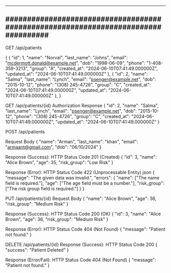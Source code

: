 
----------------------------------------------------------------------------------------------------
##################################################################################
---------------------------------------------------------------------------------------------------------

GET /api/patients

{
    {
        "id": 1,
        "name": "Norval",
        "last_name": "Johns",
        "email": "mcdermott.donald@example.net",
        "dob": "1998-06-09",
        "phone": "1-408-359-3213",
        "group": "A",
        "created_at": "2024-06-10T07:41:49.000000Z",
        "updated_at": "2024-06-10T07:41:49.000000Z"
    },
    {
        "id": 2,
        "name": "Salma",
        "last_name": "Lynch",
        "email": "psenger@example.net",
        "dob": "2015-10-12",
        "phone": "(308) 245-4726",
        "group": "C",
        "created_at": "2024-06-10T07:41:49.000000Z",
        "updated_at": "2024-06-10T07:41:49.000000Z"
    },
}

GET /api/patients/{id}
Authorization 
Response
{
    "id": 2,
    "name": "Salma",
    "last_name": "Lynch",
    "email": "psenger@example.net",
    "dob": "2015-10-12",
    "phone": "(308) 245-4726",
    "group": "C",
    "created_at": "2024-06-10T07:41:49.000000Z",
    "updated_at": "2024-06-10T07:41:49.000000Z"
}

POST /api/patients

Request Body
{
    "name": "Arman",
    "last_name": "khan",
    "email": "armaant@gmail.com",
    "dob": "06/10/2024"
}

Response (Success): HTTP Status Code 201 (Created)
{
    "id": 3,
    "name": "Alice Brown",
    "age": 35,
    "risk_group": "Low Risk"
}

Response (Error): HTTP Status Code 422 (Unprocessable Entity)
json
{
    "message": "The given data was invalid.",
    "errors": {
        "name": ["The name field is required."],
        "age": ["The age field must be a number."],
        "risk_group": ["The risk group field is required."]
    }
}


PUT /api/patients/{id}
Request Body
{
    "name": "Alice Brown",
    "age": 36,
    "risk_group": "Medium Risk"
}

Response (Success): HTTP Status Code 200 (OK)
{
    "id": 3,
    "name": "Alice Brown",
    "age": 36,
    "risk_group": "Medium Risk"
}

Response (Error): HTTP Status Code 404 (Not Found)
{
    "message": "Patient not found."
}


DELETE /api/patients/{id}
Response (Success): HTTP Status Code 200 
{
    "success": "Patient Deleted"
}

Response (Error/Fail): HTTP Status Code 404 (Not Found)
{
    "message": "Patient not found."
}